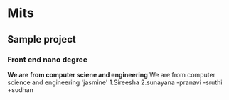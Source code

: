 # Mits
## Sample project
### Front end nano degree
**We are from computer sciene and engineering**
We are from computer science and engineering
'jasmine'
1.Sireesha
2.sunayana
  -pranavi
    -sruthi
  +sudhan
